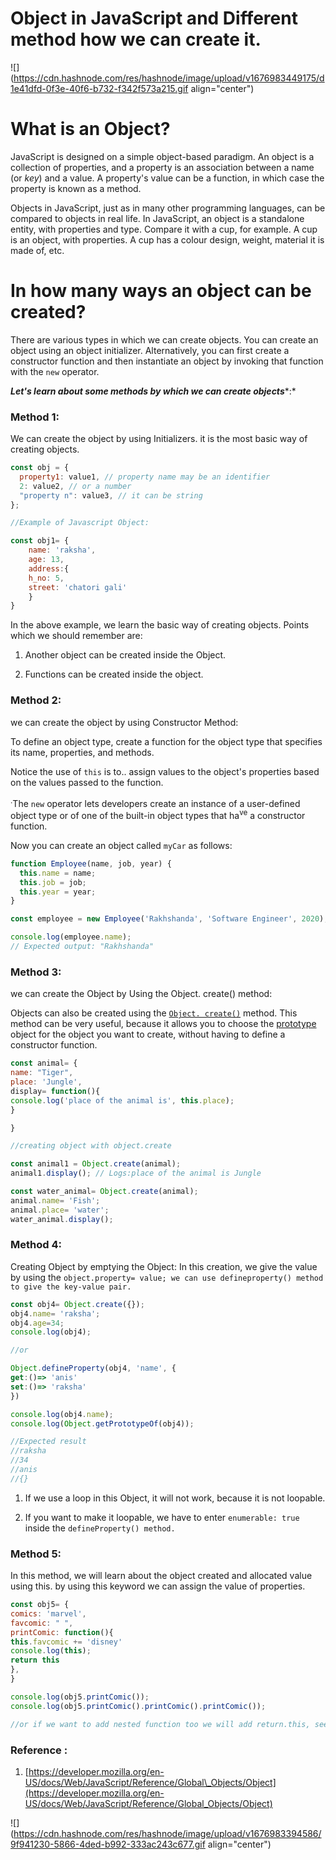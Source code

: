 # Object  in JavaScript and Different method how we can create it.

![](https://cdn.hashnode.com/res/hashnode/image/upload/v1676983449175/d1e41dfd-0f3e-40f6-b732-f342f573a215.gif align="center")

# What is an Object?

JavaScript is designed on a simple object-based paradigm. An object is a collection of properties, and a property is an association between a name (or *key*) and a value. A property's value can be a function, in which case the property is known as a method.

Objects in JavaScript, just as in many other programming languages, can be compared to objects in real life. In JavaScript, an object is a standalone entity, with properties and type. Compare it with a cup, for example. A cup is an object, with properties. A cup has a colour design, weight, material it is made of, etc.

# In how many ways an object can be created?

There are various types in which we can create objects. You can create an object using an object initializer. Alternatively, you can first create a constructor function and then instantiate an object by invoking that function with the `new` operator.

***Let's learn about some methods by which we can create objects***\*:\*

### Method 1:

We can create the object by using Initializers. it is the most basic way of creating objects.

```javascript
const obj = {
  property1: value1, // property name may be an identifier
  2: value2, // or a number
  "property n": value3, // it can be string
};

//Example of Javascript Object:

const obj1= {
    name: 'raksha',
    age: 13,
    address:{
    h_no: 5, 
    street: 'chatori gali'
    }
}
```

In the above example, we learn the basic way of creating objects. Points which we should remember are:

1. Another object can be created inside the Object.
    
2. Functions can be created inside the object.
    

### Method 2:

we can create the object by using Constructor Method:

To define an object type, create a function for the object type that specifies its name, properties, and methods.

Notice the use of `this` is to.. assign values to the object's properties based on the values passed to the function.

<sup>.</sup>The `new` operator lets developers create an instance of a user-defined object type or of one of the built-in object types that ha<sup>ve</sup> a constructor function.

Now you can create an object called `myCar` as follows:

```javascript
function Employee(name, job, year) {
  this.name = name;
  this.job = job;
  this.year = year;
}

const employee = new Employee('Rakhshanda', 'Software Engineer', 2020);

console.log(employee.name);
// Expected output: "Rakhshanda"
```

### Method 3:

we can create the Object by Using the Object. create() method:

Objects can also be created using the [`Object. create()`](https://developer.mozilla.org/en-US/docs/Web/JavaScript/Reference/Global_Objects/Object/create) method. This method can be very useful, because it allows you to choose the [prototype](https://developer.mozilla.org/en-US/docs/Web/JavaScript/Inheritance_and_the_prototype_chain) object for the object you want to create, without having to define a constructor function.

```javascript
const animal= {
name: "Tiger",
place: 'Jungle',
display= function(){
console.log('place of the animal is', this.place);
}

}

//creating object with object.create

const animal1 = Object.create(animal);
animal1.display(); // Logs:place of the animal is Jungle

const water_animal= Object.create(animal);
animal.name= 'Fish';
animal.place= 'water';
water_animal.display();
```

### Method 4:

Creating Object by emptying the Object: In this creation, we give the value by using the `object.property= value; we can use defineproperty() method to give the key-value pair.`

```javascript
const obj4= Object.create({});
obj4.name= 'raksha';
obj4.age=34;
console.log(obj4);

//or

Object.defineProperty(obj4, 'name', {
get:()=> 'anis'
set:()=> 'raksha'
})

console.log(obj4.name);
console.log(Object.getPrototypeOf(obj4));

//Expected result
//raksha 
//34
//anis
//{}
```

1. If we use a loop in this Object, it will not work, because it is not loopable.
    
2. If you want to make it loopable, we have to enter `enumerable: true` inside the `defineProperty() method.`
    

### Method 5:

In this method, we will learn about the object created and allocated value using this. by using this keyword we can assign the value of properties.

```javascript
const obj5= {
comics: 'marvel',
favcomic: " ",
printComic: function(){
this.favcomic += 'disney'
console.log(this);
return this
},
}

console.log(obj5.printComic());
console.log(obj5.printComic().printComic().printComic());

//or if we want to add nested function too we will add return.this, see above
```

### Reference :

1. [https://developer.mozilla.org/en-US/docs/Web/JavaScript/Reference/Global\_Objects/Object](https://developer.mozilla.org/en-US/docs/Web/JavaScript/Reference/Global_Objects/Object)
    

![](https://cdn.hashnode.com/res/hashnode/image/upload/v1676983394586/9f941230-5866-4ded-b992-333ac243c677.gif align="center")